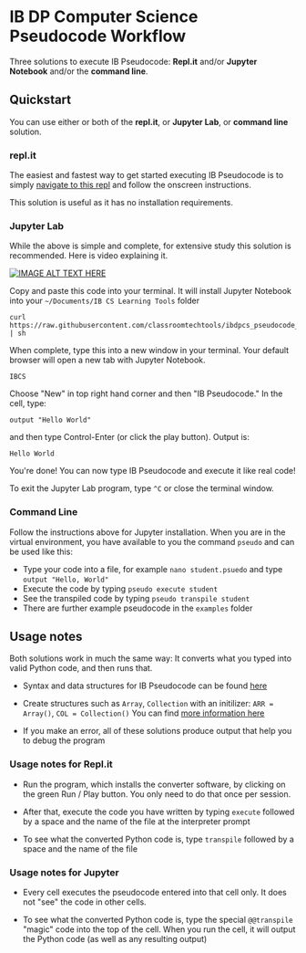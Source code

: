 # IB DP Computer Science Pseudocode Workflow

Three solutions to execute IB Pseudocode: **Repl.it** and/or **Jupyter Notebook** and/or the **command line**.

## Quickstart

You can use either or both of the **repl.it**, or **Jupyter Lab**, or **command line** solution.

### repl.it

The easiest and fastest way to get started executing IB Pseudocode is to simply [navigate to this repl](https://repl.it/@adammorris/IB-DP-Pseudocode-Practice) and follow the onscreen instructions.

This solution is useful as it has no installation requirements.

### Jupyter Lab

While the above is simple and complete, for extensive study this solution is recommended. Here is video explaining it.

[![IMAGE ALT TEXT HERE](https://img.youtube.com/vi/WDoVN0ABy2I/3.jpg)](https://www.youtube.com/watch?v=WDoVN0ABy2I)

Copy and paste this code into your terminal. It will install Jupyter Notebook into your `~/Documents/IB CS Learning Tools` folder

```
curl https://raw.githubusercontent.com/classroomtechtools/ibdpcs_pseudocode_learningtools/master/fresh_install.sh | sh
```

When complete, type this into a new window in your terminal. Your default browser will open a new tab with Jupyter Notebook.

```
IBCS
```

Choose "New" in top right hand corner and then "IB Pseudocode." In the cell, type:

```
output "Hello World"
```

and then type Control-Enter (or click the play button). Output is:

```
Hello World
```

You're done! You can now type IB Pseudocode and execute it like real code!

To exit the Jupyter Lab program, type `^C` or close the terminal window.

### Command Line

Follow the instructions above for Jupyter installation. When you are in the virtual environment, you have available to you the command `pseudo` and can be used like this:

- Type your code into a file, for example `nano student.psuedo` and type `output "Hello, World"`
- Execute the code by typing `pseudo execute student`
- See the transpiled code by typing `pseudo transpile student`
- There are further example pseudocode in the `examples` folder


## Usage notes

Both solutions work in much the same way: It converts what you typed into valid Python code, and then runs that.

- Syntax and data structures for IB Pseudocode can be found [here](https://ib.compscihub.net/programming/pseudo-code)

- Create structures such as `Array`, `Collection` with an initilizer: `ARR = Array()`, `COL = Collection()` You can find [more information here](https://github.com/classroomtechtools/ibdpcs_pseudocode_workflow/blob/master/ib_pseudocode_python/README.md)

- If you make an error, all of these solutions produce output that help you to debug the program

### Usage notes for Repl.it

- Run the program, which installs the converter software, by clicking on the green Run / Play button. You only need to do that once per session.

- After that, execute the code you have written by typing `execute` followed by a space and the name of the file at the interpreter prompt

- To see what the converted Python code is, type `transpile` followed by a space and the name of the file

### Usage notes for Jupyter

- Every cell executes the pseudocode entered into that cell only. It does not "see" the code in other cells.

- To see what the converted Python code is, type the special `@@transpile` "magic" code into the top of the cell. When you run the cell, it will output the Python code (as well as any resulting output)
